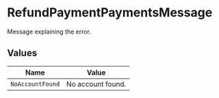 # RefundPaymentPaymentsMessage

Message explaining the error.


## Values

| Name              | Value             |
| ----------------- | ----------------- |
| `NoAccountFound`  | No account found. |